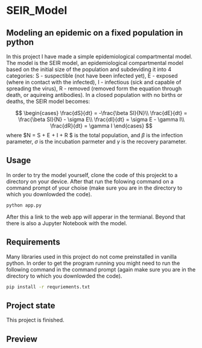 # SEIR_Model
## Modeling an epidemic on a fixed population in python
In this project I have made a simple epidemiological compartmental model. The model is the SEIR model, an epidemiological compartmental model based on the initial size of the population and subdeviding it into 4 categories: S - suspectible (not have been infected yet), E - exposed (where in contact with the infected), I - infectious (sick and capable of spreading the virus), R - removed (removed form the equation through death, or  aquireing antibodies). In a closed population with no births or deaths, the SEIR model becomes:

$$
\begin{cases}
\frac{dS}{dt}  = -\frac{\beta SI}{N}\\
\frac{dE}{dt}  = \frac{\beta SI}{N} - \sigma E\\
\frac{dI}{dt}  = \sigma E - \gamma I\\
\frac{dR}{dt}  = \gamma I
\end{cases}
$$
where $N = S + E + I + R $ is the total population, and $\beta$ is the infection parameter, $\sigma$ is the incubation parmeter and $\gamma$ is the recovery parameter.
 
 
 
 
## Usage

In order to try the model yourself, clone the code of this projeckt to a directory on your device. After that run the folowing command on a command prompt of your choise (make sure you are in the directory to which you downlowded the code).

```bash
python app.py
```
After this a link to the web app will apperar in the termianal. Beyond that there is also a Jupyter Notebook with the model.
 
 

## Requirements
Many libraries used in this project do not come preinstalled in vanilla python. In order to get the program running you might need to run the following command in the command prompt (again make sure you are in the directory to which you downlowded the code).

```bash
pip install -r requriements.txt
```

## Project state
This project is finished.

## Preview


